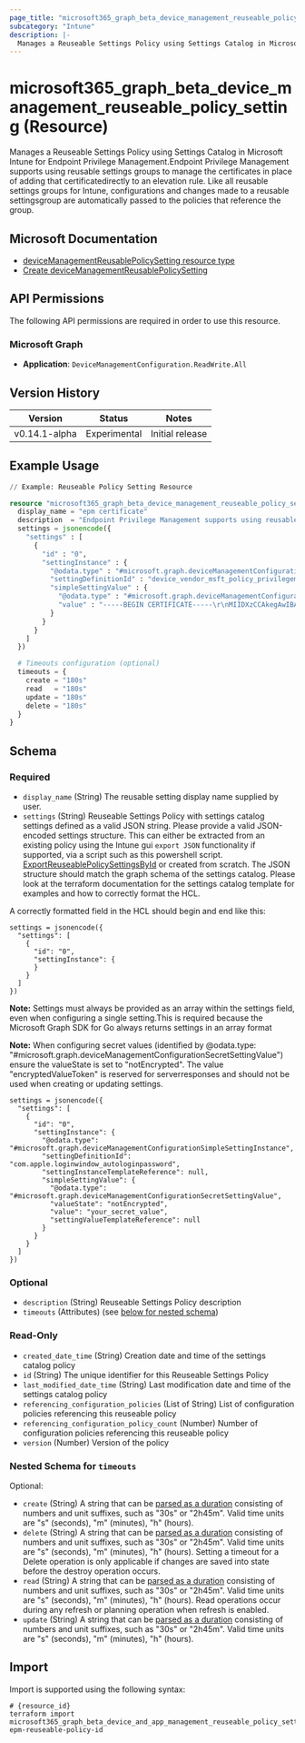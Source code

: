 ```yaml
---
page_title: "microsoft365_graph_beta_device_management_reuseable_policy_setting Resource - terraform-provider-microsoft365"
subcategory: "Intune"
description: |-
  Manages a Reuseable Settings Policy using Settings Catalog in Microsoft Intune for Endpoint Privilege Management.Endpoint Privilege Management supports using reusable settings groups to manage the certificates in place of adding that certificatedirectly to an elevation rule. Like all reusable settings groups for Intune, configurations and changes made to a reusable settingsgroup are automatically passed to the policies that reference the group.
---
```


# microsoft365_graph_beta_device_management_reuseable_policy_setting (Resource)

Manages a Reuseable Settings Policy using Settings Catalog in Microsoft Intune for Endpoint Privilege Management.Endpoint Privilege Management supports using reusable settings groups to manage the certificates in place of adding that certificatedirectly to an elevation rule. Like all reusable settings groups for Intune, configurations and changes made to a reusable settingsgroup are automatically passed to the policies that reference the group.

## Microsoft Documentation

- [deviceManagementReusablePolicySetting resource type](https://learn.microsoft.com/en-us/graph/api/resources/intune-deviceconfigv2-devicemanagementreusablepolicysetting?view=graph-rest-beta)
- [Create deviceManagementReusablePolicySetting](https://learn.microsoft.com/en-us/graph/api/intune-deviceconfigv2-devicemanagementreusablepolicysetting-create?view=graph-rest-beta)

## API Permissions

The following API permissions are required in order to use this resource.

### Microsoft Graph

- **Application**: `DeviceManagementConfiguration.ReadWrite.All`

## Version History

| Version | Status | Notes |
|---------|--------|-------|
| v0.14.1-alpha | Experimental | Initial release |

## Example Usage

```terraform
// Example: Reuseable Policy Setting Resource

resource "microsoft365_graph_beta_device_management_reuseable_policy_setting" "example" {
  display_name = "epm certificate"
  description  = "Endpoint Privilege Management supports using reusable settings groups to manage the certificates in place of adding that certificate directly to an elevation rule"
  settings = jsonencode({
    "settings" : [
      {
        "id" : "0",
        "settingInstance" : {
          "@odata.type" : "#microsoft.graph.deviceManagementConfigurationSimpleSettingInstance",
          "settingDefinitionId" : "device_vendor_msft_policy_privilegemanagement_reusablesettings_certificatefile",
          "simpleSettingValue" : {
            "@odata.type" : "#microsoft.graph.deviceManagementConfigurationStringSettingValue",
            "value" : "-----BEGIN CERTIFICATE-----\r\nMIIDXzCCAkegAwIBAgtcpH\r\nWD9f\r\n-----END CERTIFICATE-----\r\n"
          }
        }
      }
    ]
  })

  # Timeouts configuration (optional)
  timeouts = {
    create = "180s"
    read   = "180s"
    update = "180s"
    delete = "180s"
  }
}
```

<!-- schema generated by tfplugindocs -->
## Schema

### Required

- `display_name` (String) The reusable setting display name supplied by user.
- `settings` (String) Reuseable Settings Policy with settings catalog settings defined as a valid JSON string. Please provide a valid JSON-encoded settings structure. This can either be extracted from an existing policy using the Intune gui `export JSON` functionality if supported, via a script such as this powershell script. [ExportReuseablePolicySettingsById](https://github.com/deploymenttheory/terraform-provider-microsoft365/blob/main/scripts/Export-IntuneReuseablePolicySettingsById.ps1) or created from scratch. The JSON structure should match the graph schema of the settings catalog. Please look at the terraform documentation for the settings catalog template for examples and how to correctly format the HCL.

A correctly formatted field in the HCL should begin and end like this:
```hcl
settings = jsonencode({
  "settings": [
    {
      "id": "0",
      "settingInstance": {
      }
    }
  ]
})
```

**Note:** Settings must always be provided as an array within the settings field, even when configuring a single setting.This is required because the Microsoft Graph SDK for Go always returns settings in an array format

**Note:** When configuring secret values (identified by @odata.type: "#microsoft.graph.deviceManagementConfigurationSecretSettingValue") ensure the valueState is set to "notEncrypted". The value "encryptedValueToken" is reserved for serverresponses and should not be used when creating or updating settings.

```hcl
settings = jsonencode({
  "settings": [
    {
      "id": "0",
      "settingInstance": {
        "@odata.type": "#microsoft.graph.deviceManagementConfigurationSimpleSettingInstance",
        "settingDefinitionId": "com.apple.loginwindow_autologinpassword",
        "settingInstanceTemplateReference": null,
        "simpleSettingValue": {
          "@odata.type": "#microsoft.graph.deviceManagementConfigurationSecretSettingValue",
          "valueState": "notEncrypted",
          "value": "your_secret_value",
          "settingValueTemplateReference": null
        }
      }
    }
  ]
})
```

### Optional

- `description` (String) Reuseable Settings Policy description
- `timeouts` (Attributes) (see [below for nested schema](#nestedatt--timeouts))

### Read-Only

- `created_date_time` (String) Creation date and time of the settings catalog policy
- `id` (String) The unique identifier for this Reuseable Settings Policy
- `last_modified_date_time` (String) Last modification date and time of the settings catalog policy
- `referencing_configuration_policies` (List of String) List of configuration policies referencing this reuseable policy
- `referencing_configuration_policy_count` (Number) Number of configuration policies referencing this reuseable policy
- `version` (Number) Version of the policy

<a id="nestedatt--timeouts"></a>
### Nested Schema for `timeouts`

Optional:

- `create` (String) A string that can be [parsed as a duration](https://pkg.go.dev/time#ParseDuration) consisting of numbers and unit suffixes, such as "30s" or "2h45m". Valid time units are "s" (seconds), "m" (minutes), "h" (hours).
- `delete` (String) A string that can be [parsed as a duration](https://pkg.go.dev/time#ParseDuration) consisting of numbers and unit suffixes, such as "30s" or "2h45m". Valid time units are "s" (seconds), "m" (minutes), "h" (hours). Setting a timeout for a Delete operation is only applicable if changes are saved into state before the destroy operation occurs.
- `read` (String) A string that can be [parsed as a duration](https://pkg.go.dev/time#ParseDuration) consisting of numbers and unit suffixes, such as "30s" or "2h45m". Valid time units are "s" (seconds), "m" (minutes), "h" (hours). Read operations occur during any refresh or planning operation when refresh is enabled.
- `update` (String) A string that can be [parsed as a duration](https://pkg.go.dev/time#ParseDuration) consisting of numbers and unit suffixes, such as "30s" or "2h45m". Valid time units are "s" (seconds), "m" (minutes), "h" (hours).

## Import

Import is supported using the following syntax:

```shell
# {resource_id}
terraform import microsoft365_graph_beta_device_and_app_management_reuseable_policy_settings.example epm-reuseable-policy-id
```

